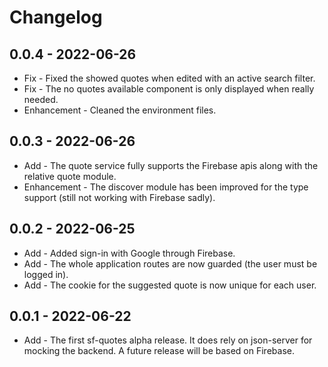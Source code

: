 # Changelog

## 0.0.4 - 2022-06-26

* Fix - Fixed the showed quotes when edited with an active search filter.
* Fix - The no quotes available component is only displayed when really needed.
* Enhancement - Cleaned the environment files.

## 0.0.3 - 2022-06-26

* Add - The quote service fully supports the Firebase apis along with the relative quote module.
* Enhancement - The discover module has been improved for the type support (still not working with Firebase sadly).

## 0.0.2 - 2022-06-25

* Add - Added sign-in with Google through Firebase.
* Add - The whole application routes are now guarded (the user must be logged in).
* Add - The cookie for the suggested quote is now unique for each user.

## 0.0.1 - 2022-06-22

* Add - The first sf-quotes alpha release. It does rely on json-server for mocking the backend. A future release will be
  based on Firebase.
